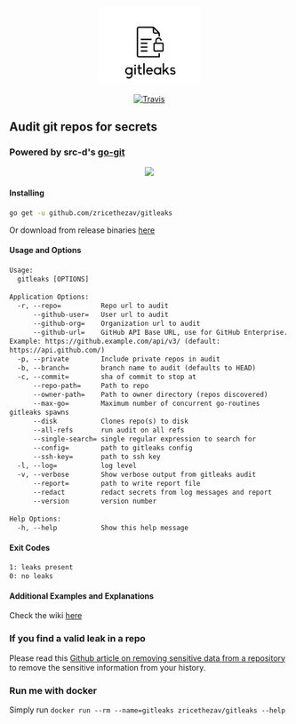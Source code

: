 <p align="center">
  <img alt="gitleaks" src="https://raw.githubusercontent.com/zricethezav/gifs/master/gitleaks5.png" height="140" />
  <p align="center">
      <a href="https://travis-ci.org/zricethezav/gitleaks"><img alt="Travis" src="https://img.shields.io/travis/zricethezav/gitleaks/master.svg?style=flat-square"></a>
  </p>
</p>

## Audit git repos for secrets
### Powered by src-d's [go-git](https://github.com/src-d/go-git)
<p align="center">
    <img src="https://cdn.rawgit.com/zricethezav/5bf8259b7fea0170becffc06b8588edb/raw/f762769fe20ef3669bff34612b1bede6457631e6/termtosvg_je8bp82s.svg">
</p>

#### Installing

```bash
go get -u github.com/zricethezav/gitleaks
```
Or download from release binaries [here](https://github.com/zricethezav/gitleaks/releases)


#### Usage and Options
```
Usage:
  gitleaks [OPTIONS]

Application Options:
  -r, --repo=          Repo url to audit
      --github-user=   User url to audit
      --github-org=    Organization url to audit
      --github-url=    GitHub API Base URL, use for GitHub Enterprise. Example: https://github.example.com/api/v3/ (default: https://api.github.com/)
  -p, --private        Include private repos in audit
  -b, --branch=        branch name to audit (defaults to HEAD)
  -c, --commit=        sha of commit to stop at
      --repo-path=     Path to repo
      --owner-path=    Path to owner directory (repos discovered)
      --max-go=        Maximum number of concurrent go-routines gitleaks spawns
      --disk           Clones repo(s) to disk
      --all-refs       run audit on all refs
      --single-search= single regular expression to search for
      --config=        path to gitleaks config
      --ssh-key=       path to ssh key
  -l, --log=           log level
  -v, --verbose        Show verbose output from gitleaks audit
      --report=        path to write report file
      --redact         redact secrets from log messages and report
      --version        version number

Help Options:
  -h, --help           Show this help message
```
#### Exit Codes
```
1: leaks present
0: no leaks
```

#### Additional Examples and Explanations
Check the wiki [here](https://github.com/zricethezav/gitleaks/wiki)

### If you find a valid leak in a repo
Please read this [Github article on removing sensitive data from a repository](https://help.github.com/articles/removing-sensitive-data-from-a-repository/) to remove the sensitive information from your history.

### Run me with docker
Simply run `docker run --rm --name=gitleaks zricethezav/gitleaks --help`
